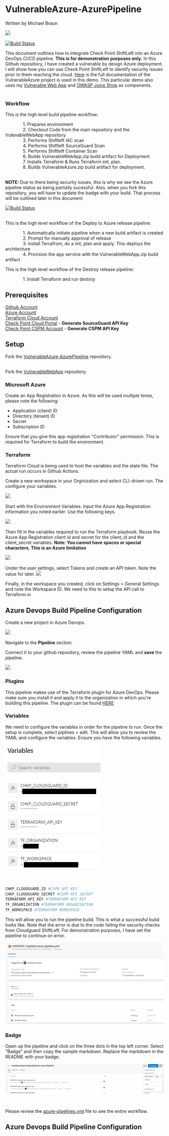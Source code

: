 # VulnerableAzure-AzurePipeline
Written by Michael Braun

<p align="left">
    <img src="https://img.shields.io/badge/Version-1.0.0-green" />
</p>  

[![Build Status](https://dev.azure.com/mibraun/VulnerableAzure%20Deployment/_apis/build/status/metalstormbass.VulnerableAzure-AzurePipeline?repoName=metalstormbass%2FVulnerableAzure-AzurePipeline&branchName=master)](https://dev.azure.com/mibraun/VulnerableAzure%20Deployment/_build/latest?definitionId=1&repoName=metalstormbass%2FVulnerableAzure-AzurePipeline&branchName=master)

This document outlines how to integrate Check Point ShiftLeft into an Azure DevOps CI/CD pipeline. <b>This is for demonstration purposes only.</b> In this Github repositiory, I have created a vulnerable by design Azure deployment. I will show how you can use Check Point ShiftLeft to identify security issues prior to them reaching the cloud. [Here](https://github.com/metalstormbass/VulnerableAzure) is the full documentation of the VulnerableAzure project is used in this demo. This particular demo also uses my [Vulnerable Web App](https://github.com/metalstormbass/VulnerableWebApp)  and  [OWASP Juice Shop](https://github.com/bkimminich/juice-shop) as components. <br> <br>

### Workflow

This is the high level build pipeline workflow: <br>

    1. Prepares environment <br>
    2. Checkout Code from the main repository and the VulenableWebApp repository <br>
    3. Performs Shiftleft IAC scan <br>
    4. Performs Shiftleft SourceGuard Scan <br>
    5. Performs Shiftleft Container Scan <br>
    6. Builds VulnerableWebApp.zip build artifact for Deployment <br>
    7. Installs Terraform & Runs Terraform init, plan.  <br>
    8. Builds VulnerableAzure.zip build artifact for deployment.  <br>
 <br>
 
 <b> NOTE: </b> Due to there being security issues, this is why we see the Azure pipeline status as being partially sucessful. Also, when you fork this repository, you will have to update the badge with your build. That process will be outlined later in this document <br>
 
[![Build Status](https://dev.azure.com/mibraun/VulnerableAzure%20Deployment/_apis/build/status/metalstormbass.VulnerableAzure-AzurePipeline?repoName=metalstormbass%2FVulnerableAzure-AzurePipeline&branchName=master)](https://dev.azure.com/mibraun/VulnerableAzure%20Deployment/_build/latest?definitionId=1&repoName=metalstormbass%2FVulnerableAzure-AzurePipeline&branchName=master)  
<br>

 This is the high level workflow of the Deploy to Azure release pipeline: <br>

    1. Automatically initiate pipeline when a new build artifact is created <br>
    2. Prompt for manually approval of release <br>
    3. Install Terrafrom, do a init, plan and apply. This deploys the architecture <br>
    4. Provision the app service with the VulnerableWebApp.zip build artifact <br>

 This is the high level workflow of the Destroy release pipeline: <br>

    1. Install Terraform and run destroy <br>



## Prerequisites

[Github Account](https://github.com) <br>
[Azure Account](https://portal.azure.com) <br>
[Terraform Cloud Account](https://terraform.io) <br>
[Check Point Cloud Portal](https://portal.checkpoint.com) - <b> Generate SourceGuard API Key </b> <br>
[Check Point CSPM Account](https://secure.dome9.com/v2/login) - <b> Generate CSPM API Key </b> <br>


## Setup

Fork the [VulnerableAzure-AzurePipeline](https://github.com/metalstormbass/VulnerableAzure-AzurePipline) repository.
<br><br>

Fork the [VulnerableWebApp](https://github.com/metalstormbass/VulnerableWebApp) repository.
<br> 



### Microsoft Azure
 Create an App Registration in Azure. As this will be used multiple times, please note the following:

- Application (client) ID <br>
- Directory (tenant) ID <br>
- Secret <br>
- Subscription ID <br>

Ensure that you give this app registration "Contributor" permission. This is required for Terraform to build the environment.

### Terraform
Terraform Cloud is being used to host the variables and the state file. The actual run occurs in Github Actions.

Create a new workspace in your Orginization and select CLI-driven run. The configure your variables.

![](images/terraform1.png)

Start with the Environment Variables. Input the Azure App Registration information you noted earlier. Use the following keys.

![](/images/terraform2.PNG)

Then fill in the variables required to run the Terraform playbook. Reuse the Azure App Registration client id and secret for the client_id and the client_secret variables. <b>Note: You cannot have spaces or special characters. This is an Azure limitation</b>

![](/images/terraform3.PNG)

Under the user settings, select Tokens and create an API token. Note the value for later. 
![](/images/terraform4.PNG)

Finally, in the workspace you created, click on Settings > General Settings and note the Workspace ID. We need to this to setup the API call to Terraform.io

## Azure Devops Build Pipeline Configuration

Create a new project in Azure Devops. <br>

![](images/azdevops1.PNG) <br>

Navigate to the <b> Pipeline </b> section.

Connect it to your github repository, review the pipeline YAML and <b> save </b> the pipeline. <br>

![](images/azdevops2.PNG) <br>

### Plugins

This pipeline makes use of the Terraform plugin for Azure DevOps. Please make sure you install it and apply it to the organization in which you're building this pipeline. The plugin can be found [HERE](https://marketplace.visualstudio.com/items?itemName=ms-devlabs.custom-terraform-tasks)

### Variables

We need to configure the variables in order for the pipeline to run. Once the setup is complete, select piplines > edit. This will allow you to review the YAML and configure the variables. Ensure you have the following variables. <br>

![](images/azdevops3.PNG) <br>

``` bash

CHKP_CLOUDGUARD_ID #CSPM API KEY
CHKP_CLOUDGUARD_SECRET #CSPM API SECRET
TERRAFORM_API_KEY #TERRAFORM API KEY
TF_ORGANIZATION #TERRAFORM ORGANIZATION
TF_WORKSPACE #TERRAFORM WORKSPACE

```
This will allow you to run the pipeline build. This is what a successful build looks like. Note that the error is due to the code failing the security checks from Cloudguard ShiftLeft. For demonstration purposes, I have set the pipeline to continue on error. <br>

![](images/azdevops4.PNG)


### Badge

Open up the pipeline and click on the three dots in the top left corner. Select "Badge" and then copy the sample markdown. Replace the markdown in the README with your badge.

![](images/azdevops5.PNG)

<br>

Please review the [azure-pipelines.yml](azure-pipelines.yml) file to see the entire workflow.

## Azure Devops Build Pipeline Configuration







